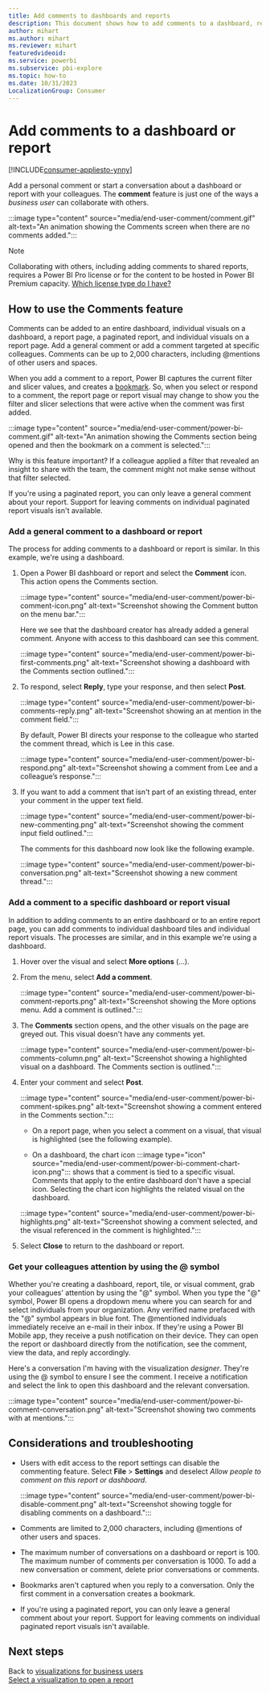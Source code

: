 ```yaml
---
title: Add comments to dashboards and reports
description: This document shows how to add comments to a dashboard, report, or visual and how to use comments to have conversations with collaborators.
author: mihart
ms.author: mihart
ms.reviewer: mihart
featuredvideoid: 
ms.service: powerbi
ms.subservice: pbi-explore
ms.topic: how-to
ms.date: 10/31/2023
LocalizationGroup: Consumer
---
```

# Add comments to a dashboard or report

[!INCLUDE[consumer-appliesto-ynny](../includes/consumer-appliesto-ynny.md)]

Add a personal comment or start a conversation about a dashboard or report with your colleagues. The **comment** feature is just one of the ways a *business user* can collaborate with others.

:::image type="content" source="media/end-user-comment/comment.gif" alt-text="An animation showing the Comments screen when there are no comments added.":::

> [!NOTE]
> Collaborating with others, including adding comments to shared reports, requires a Power BI Pro license or for the content to be hosted in Power BI Premium capacity. [Which license type do I have?](end-user-license.md)

## How to use the Comments feature
Comments can be added to an entire dashboard, individual visuals on a dashboard, a report page, a paginated report, and individual visuals on a report page. Add a general comment or add a comment targeted at specific colleagues. Comments can be up to 2,000 characters, including @mentions of other users and spaces.

When you add a comment to a report, Power BI captures the current filter and slicer values, and creates a [bookmark](end-user-bookmarks.md). So, when you select or respond to a comment, the report page or report visual may change to show you the filter and slicer selections that were active when the comment was first added.  

:::image type="content" source="media/end-user-comment/power-bi-comment.gif" alt-text="An animation showing the Comments section being opened and then the bookmark on a comment is selected.":::

Why is this feature important? If a colleague applied a filter that revealed an insight to share with the team, the comment might not make sense without that filter selected.

If you're using a paginated report, you can only leave a general comment about your report. Support for leaving comments on individual paginated report visuals isn't available.

### Add a general comment to a dashboard or report
The process for adding comments to a dashboard or report is similar. In this example, we're using a dashboard. 

1. Open a Power BI dashboard or report and select the **Comment** icon. This action opens the Comments section.

    :::image type="content" source="media/end-user-comment/power-bi-comment-icon.png" alt-text="Screenshot showing the Comment button on the menu bar.":::

    Here we see that the dashboard creator has already added a general comment. Anyone with access to this dashboard can see this comment.

    :::image type="content" source="media/end-user-comment/power-bi-first-comments.png" alt-text="Screenshot showing a dashboard with the Comments section outlined.":::

2. To respond, select **Reply**, type your response, and then select **Post**.  

    :::image type="content" source="media/end-user-comment/power-bi-comments-reply.png" alt-text="Screenshot showing an at mention in the comment field.":::

    By default, Power BI directs your response to the colleague who started the comment thread, which is Lee in this case. 

    :::image type="content" source="media/end-user-comment/power-bi-respond.png" alt-text="Screenshot showing a comment from Lee and a colleague’s response.":::

 3. If you want to add a comment that isn't part of an existing thread, enter your comment in the upper text field.

    :::image type="content" source="media/end-user-comment/power-bi-new-commenting.png" alt-text="Screenshot showing the comment input field outlined.":::

    The comments for this dashboard now look like the following example.

    :::image type="content" source="media/end-user-comment/power-bi-conversation.png" alt-text="Screenshot showing a new comment thread.":::

### Add a comment to a specific dashboard or report visual
In addition to adding comments to an entire dashboard or to an entire report page, you can add comments to individual dashboard tiles and individual report visuals. The processes are similar, and in this example we're using a dashboard.

1. Hover over the visual and select **More options** (...).    
2. From the menu, select **Add a comment**.

    :::image type="content" source="media/end-user-comment/power-bi-comment-reports.png" alt-text="Screenshot showing the More options menu. Add a comment is outlined."::: 

3. The **Comments** section opens, and the other visuals on the page are greyed out. This visual doesn't have any comments yet. 

    :::image type="content" source="media/end-user-comment/power-bi-comments-column.png" alt-text="Screenshot showing a highlighted visual on a dashboard. The Comments section is outlined.":::

4. Enter your comment and select **Post**.

    :::image type="content" source="media/end-user-comment/power-bi-comment-spikes.png" alt-text="Screenshot showing a comment entered in the Comments section.":::

    - On a report page, when you select a comment on a visual, that visual is highlighted (see the following example).

    - On a dashboard, the chart icon :::image type="icon" source="media/end-user-comment/power-bi-comment-chart-icon.png"::: shows that a comment is tied to a specific visual. Comments that apply to the entire dashboard don't have a special icon. Selecting the chart icon highlights the related visual on the dashboard.
    
    :::image type="content" source="media/end-user-comment/power-bi-highlights.png" alt-text="Screenshot showing a comment selected, and the visual referenced in the comment is highlighted.":::

5. Select **Close** to return to the dashboard or report.

### Get your colleagues attention by using the @ symbol
Whether you're creating a dashboard, report, tile, or visual comment, grab your colleagues' attention by using the "\@" symbol. When you type the "\@" symbol, Power BI opens a dropdown menu where you can search for and select individuals from your organization. Any verified name prefaced with the "\@" symbol appears in blue font. The @mentioned individuals immediately receive an e-mail in their inbox. If they're using a Power BI Mobile app, they receive a push notification on their device. They can open the report or dashboard directly from the notification, see the comment, view the data, and reply accordingly.

Here's a conversation I'm having with the visualization *designer*. They're using the @ symbol to ensure I see the comment. I receive a notification and select the link to open this dashboard and the relevant conversation.  

:::image type="content" source="media/end-user-comment/power-bi-comment-conversation.png" alt-text="Screenshot showing two comments with at mentions.":::  

## Considerations and troubleshooting

- Users with edit access to the report settings can disable the commenting feature. Select **File** > **Settings** and deselect *Allow people to comment on this report or dashboard*.

   :::image type="content" source="media/end-user-comment/power-bi-disable-comment.png" alt-text="Screenshot showing toggle for disabling comments on a dashboard.":::

- Comments are limited to 2,000 characters, including @mentions of other users and spaces.
- The maximum number of conversations on a dashboard or report is 100. The maximum number of comments per conversation is 1000. To add a new conversation or comment, delete prior conversations or comments.
- Bookmarks aren't captured when you reply to a conversation. Only the first comment in a conversation creates a bookmark.
- If you're using a paginated report, you can only leave a general comment about your report. Support for leaving comments on individual paginated report visuals isn't available.

## Next steps
Back to [visualizations for business users](end-user-visualizations.md)    
[Select a visualization to open a report](end-user-report-open.md)

